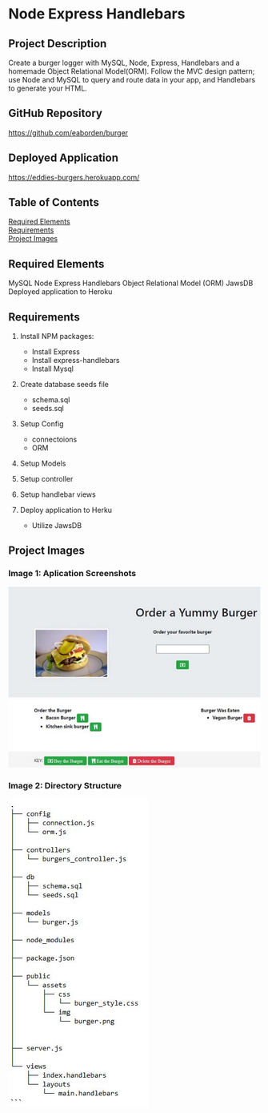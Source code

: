 # Node Express Handlebars

## Project Description

Create a burger logger with MySQL, Node, Express, Handlebars and a homemade Object Relational Model(ORM). Follow the MVC design pattern; use Node and MySQL to query and route data in your app, and Handlebars to generate your HTML.

## GitHub Repository

https://github.com/eaborden/burger

## Deployed Application
https://eddies-burgers.herokuapp.com/

## Table of Contents
[Required Elements](#required-elements) \
[Requirements](#requirements) \
[Project Images](#project-images)

## Required Elements
MySQL
Node
Express
Handlebars
Object Relational Model (ORM)
JawsDB
Deployed application to Heroku

## Requirements
1. Install NPM packages:
    *  Install Express
    *  Install express-handlebars
    *  Install Mysql

2. Create database seeds file
    *  schema.sql
    *  seeds.sql
3. Setup Config
    * connectoions
    * ORM
4. Setup Models    
5. Setup controller
6. Setup handlebar views
7. Deploy application to Herku
    *  Utilize JawsDB

## Project Images

### Image 1: Aplication Screenshots

![screenshot](https://github.com/eaborden/burger/blob/master/public/assets/img/screenshot.PNG?raw=true)

### Image 2: Directory Structure

![directory structure](https://github.com/eaborden/burger/blob/master/public/assets/img/dir_structure.PNG?raw=true)

